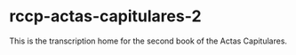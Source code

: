 rccp-actas-capitulares-2
========================

This is the transcription home for the second book of the Actas Capitulares.
